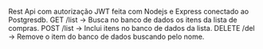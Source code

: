 Rest Api com autorização JWT feita com Nodejs e Express conectado ao Postgresdb.
GET /list -> Busca no banco de dados os itens da lista de compras.
POST /list -> Inclui itens no banco de dados da lista.
DELETE /del -> Remove o item do banco de dados buscando pelo nome.

